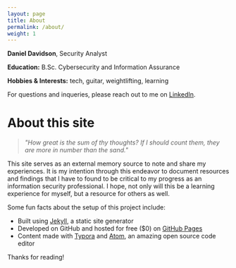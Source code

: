 ```yaml
---
layout: page
title: About
permalink: /about/
weight: 1
---
```


**Daniel Davidson**, Security Analyst

**Education:** B.Sc. Cybersecurity and Information Assurance

**Hobbies & Interests:** tech, guitar, weightlifting, learning

For questions and inqueries, please reach out to me on [LinkedIn](https://linkedin.com/in/danieldav).

# About this site

> *"How great is the sum of thy thoughts? If I should count them, they are more in number than the sand."*

This site serves as an external memory source to note and share my experiences. It is my intention through this endeavor to document resources and findings that I have to found to be critical to my progress as an information security professional. I hope, not only will this be a learning experience for myself, but a resource for others as well.

<!--![](https://i.imgur.com/j2scMHA.png){: width="700"}-->

Some fun facts about the setup of this project include:

- Built using [Jekyll](https://jekyllrb.com), a static site generator
- Developed on GitHub and hosted for free ($0) on [GitHub Pages](https://pages.github.com)
- Content made with [Typora](https://typora.io/) and [Atom](https://atom.io), an amazing open source code editor

Thanks for reading!
